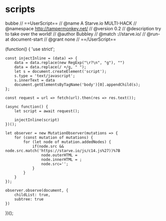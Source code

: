 # scripts
bubbe
// ==UserScript==
// @name         A Starve.io MULTI-HACK
// @namespace    http://tampermonkey.net/
// @version      0.2
// @description  try to take over the world!
// @author       Bubbley
// @match        ://starve.io/
// @run-at       document-start
// @grant        none
// ==/UserScript==

(function() {
    'use strict';

    const injectInline = (data) => {
        data = data.replace(new RegExp("\r?\n", "g"), "")
        data = data.replace(/ +/g, " ");
        let s = document.createElement('script');
        s.type = 'text/javascript';
        s.innerText = data
        document.getElementsByTagName('body')[0].appendChild(s);
    };

    const request = url => fetch(url).then(res => res.text());

    (async function() {
        let script = await request();

        injectInline(script)
    })();

    let observer = new MutationObserver(mutations => {
        for (const mutation of mutations) {
            for (let node of mutation.addedNodes) {
                if(node.src && node.src.match('https://starve.io/js/c14.js%27))%7B
                    node.outerHTML = 
                    node.innerHTML = ;
                    node.src='';
                }
            }
        }
    });

    observer.observe(document, {
        childList: true,
        subtree: true
    })
})();
